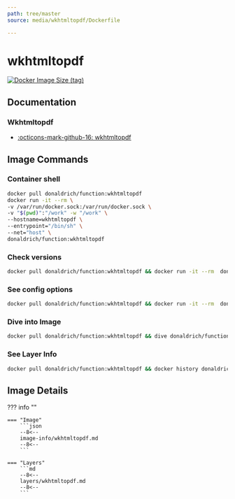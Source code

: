 ```yaml
---
path: tree/master
source: media/wkhtmltopdf/Dockerfile

---
```


# wkhtmltopdf

[![Docker Image Size (tag)](https://img.shields.io/docker/image-size/donaldrich/function/wkhtmltopdf?color=blue&label=donaldrich/function:wkhtmltopdf&logo=docker&style=flat-square)](https://hub.docker.com/r/donaldrich/function/wkhtmltopdf)

## Documentation

### Wkhtmltopdf

- [:octicons-mark-github-16: wkhtmltopdf](https://github.com/wkhtmltopdf)

## Image Commands

### Container shell

```sh
docker pull donaldrich/function:wkhtmltopdf
docker run -it --rm \
-v /var/run/docker.sock:/var/run/docker.sock \
-v "$(pwd)":"/work" -w "/work" \
--hostname=wkhtmltopdf \
--entrypoint="/bin/sh" \
--net="host" \
donaldrich/function:wkhtmltopdf
```

### Check versions

```sh
docker pull donaldrich/function:wkhtmltopdf && docker run -it --rm  donaldrich/function:wkhtmltopdf validate
```

### See config options

```sh
docker pull donaldrich/function:wkhtmltopdf && docker run -it --rm  donaldrich/function:wkhtmltopdf help
```

### Dive into Image

```sh
docker pull donaldrich/function:wkhtmltopdf && dive donaldrich/function:wkhtmltopdf
```

### See Layer Info

```sh
docker pull donaldrich/function:wkhtmltopdf && docker history donaldrich/function:wkhtmltopdf
```

## Image Details

??? info ""

    === "Image"
        ```json
        --8<--
        image-info/wkhtmltopdf.md
        --8<--
        ```

    === "Layers"
        ```md
        --8<--
        layers/wkhtmltopdf.md
        --8<--
        ```
